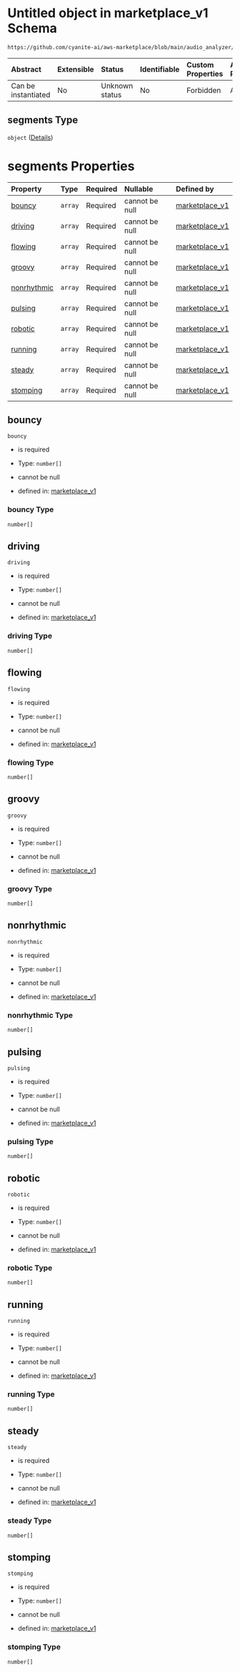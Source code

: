# Untitled object in marketplace\_v1 Schema

```txt
https://github.com/cyanite-ai/aws-marketplace/blob/main/audio_analyzer/schemes/marketplace_v1/schema/marketplace_v1.schema.json#/properties/analysis/properties/movement_v8/properties/segments
```



| Abstract            | Extensible | Status         | Identifiable | Custom Properties | Additional Properties | Access Restrictions | Defined In                                                                                   |
| :------------------ | :--------- | :------------- | :----------- | :---------------- | :-------------------- | :------------------ | :------------------------------------------------------------------------------------------- |
| Can be instantiated | No         | Unknown status | No           | Forbidden         | Allowed               | none                | [marketplace\_v1.schema.json\*](../schema/marketplace_v1.schema.json "open original schema") |

## segments Type

`object` ([Details](marketplace_v1-properties-analysis-properties-movement_v8-properties-segments.md))

# segments Properties

| Property                    | Type    | Required | Nullable       | Defined by                                                                                                                                                                                                                                                                                                                                          |
| :-------------------------- | :------ | :------- | :------------- | :-------------------------------------------------------------------------------------------------------------------------------------------------------------------------------------------------------------------------------------------------------------------------------------------------------------------------------------------------- |
| [bouncy](#bouncy)           | `array` | Required | cannot be null | [marketplace\_v1](marketplace_v1-properties-analysis-properties-movement_v8-properties-segments-properties-bouncy.md "https://github.com/cyanite-ai/aws-marketplace/blob/main/audio_analyzer/schemes/marketplace_v1/schema/marketplace_v1.schema.json#/properties/analysis/properties/movement_v8/properties/segments/properties/bouncy")           |
| [driving](#driving)         | `array` | Required | cannot be null | [marketplace\_v1](marketplace_v1-properties-analysis-properties-movement_v8-properties-segments-properties-driving.md "https://github.com/cyanite-ai/aws-marketplace/blob/main/audio_analyzer/schemes/marketplace_v1/schema/marketplace_v1.schema.json#/properties/analysis/properties/movement_v8/properties/segments/properties/driving")         |
| [flowing](#flowing)         | `array` | Required | cannot be null | [marketplace\_v1](marketplace_v1-properties-analysis-properties-movement_v8-properties-segments-properties-flowing.md "https://github.com/cyanite-ai/aws-marketplace/blob/main/audio_analyzer/schemes/marketplace_v1/schema/marketplace_v1.schema.json#/properties/analysis/properties/movement_v8/properties/segments/properties/flowing")         |
| [groovy](#groovy)           | `array` | Required | cannot be null | [marketplace\_v1](marketplace_v1-properties-analysis-properties-movement_v8-properties-segments-properties-groovy.md "https://github.com/cyanite-ai/aws-marketplace/blob/main/audio_analyzer/schemes/marketplace_v1/schema/marketplace_v1.schema.json#/properties/analysis/properties/movement_v8/properties/segments/properties/groovy")           |
| [nonrhythmic](#nonrhythmic) | `array` | Required | cannot be null | [marketplace\_v1](marketplace_v1-properties-analysis-properties-movement_v8-properties-segments-properties-nonrhythmic.md "https://github.com/cyanite-ai/aws-marketplace/blob/main/audio_analyzer/schemes/marketplace_v1/schema/marketplace_v1.schema.json#/properties/analysis/properties/movement_v8/properties/segments/properties/nonrhythmic") |
| [pulsing](#pulsing)         | `array` | Required | cannot be null | [marketplace\_v1](marketplace_v1-properties-analysis-properties-movement_v8-properties-segments-properties-pulsing.md "https://github.com/cyanite-ai/aws-marketplace/blob/main/audio_analyzer/schemes/marketplace_v1/schema/marketplace_v1.schema.json#/properties/analysis/properties/movement_v8/properties/segments/properties/pulsing")         |
| [robotic](#robotic)         | `array` | Required | cannot be null | [marketplace\_v1](marketplace_v1-properties-analysis-properties-movement_v8-properties-segments-properties-robotic.md "https://github.com/cyanite-ai/aws-marketplace/blob/main/audio_analyzer/schemes/marketplace_v1/schema/marketplace_v1.schema.json#/properties/analysis/properties/movement_v8/properties/segments/properties/robotic")         |
| [running](#running)         | `array` | Required | cannot be null | [marketplace\_v1](marketplace_v1-properties-analysis-properties-movement_v8-properties-segments-properties-running.md "https://github.com/cyanite-ai/aws-marketplace/blob/main/audio_analyzer/schemes/marketplace_v1/schema/marketplace_v1.schema.json#/properties/analysis/properties/movement_v8/properties/segments/properties/running")         |
| [steady](#steady)           | `array` | Required | cannot be null | [marketplace\_v1](marketplace_v1-properties-analysis-properties-movement_v8-properties-segments-properties-steady.md "https://github.com/cyanite-ai/aws-marketplace/blob/main/audio_analyzer/schemes/marketplace_v1/schema/marketplace_v1.schema.json#/properties/analysis/properties/movement_v8/properties/segments/properties/steady")           |
| [stomping](#stomping)       | `array` | Required | cannot be null | [marketplace\_v1](marketplace_v1-properties-analysis-properties-movement_v8-properties-segments-properties-stomping.md "https://github.com/cyanite-ai/aws-marketplace/blob/main/audio_analyzer/schemes/marketplace_v1/schema/marketplace_v1.schema.json#/properties/analysis/properties/movement_v8/properties/segments/properties/stomping")       |

## bouncy



`bouncy`

*   is required

*   Type: `number[]`

*   cannot be null

*   defined in: [marketplace\_v1](marketplace_v1-properties-analysis-properties-movement_v8-properties-segments-properties-bouncy.md "https://github.com/cyanite-ai/aws-marketplace/blob/main/audio_analyzer/schemes/marketplace_v1/schema/marketplace_v1.schema.json#/properties/analysis/properties/movement_v8/properties/segments/properties/bouncy")

### bouncy Type

`number[]`

## driving



`driving`

*   is required

*   Type: `number[]`

*   cannot be null

*   defined in: [marketplace\_v1](marketplace_v1-properties-analysis-properties-movement_v8-properties-segments-properties-driving.md "https://github.com/cyanite-ai/aws-marketplace/blob/main/audio_analyzer/schemes/marketplace_v1/schema/marketplace_v1.schema.json#/properties/analysis/properties/movement_v8/properties/segments/properties/driving")

### driving Type

`number[]`

## flowing



`flowing`

*   is required

*   Type: `number[]`

*   cannot be null

*   defined in: [marketplace\_v1](marketplace_v1-properties-analysis-properties-movement_v8-properties-segments-properties-flowing.md "https://github.com/cyanite-ai/aws-marketplace/blob/main/audio_analyzer/schemes/marketplace_v1/schema/marketplace_v1.schema.json#/properties/analysis/properties/movement_v8/properties/segments/properties/flowing")

### flowing Type

`number[]`

## groovy



`groovy`

*   is required

*   Type: `number[]`

*   cannot be null

*   defined in: [marketplace\_v1](marketplace_v1-properties-analysis-properties-movement_v8-properties-segments-properties-groovy.md "https://github.com/cyanite-ai/aws-marketplace/blob/main/audio_analyzer/schemes/marketplace_v1/schema/marketplace_v1.schema.json#/properties/analysis/properties/movement_v8/properties/segments/properties/groovy")

### groovy Type

`number[]`

## nonrhythmic



`nonrhythmic`

*   is required

*   Type: `number[]`

*   cannot be null

*   defined in: [marketplace\_v1](marketplace_v1-properties-analysis-properties-movement_v8-properties-segments-properties-nonrhythmic.md "https://github.com/cyanite-ai/aws-marketplace/blob/main/audio_analyzer/schemes/marketplace_v1/schema/marketplace_v1.schema.json#/properties/analysis/properties/movement_v8/properties/segments/properties/nonrhythmic")

### nonrhythmic Type

`number[]`

## pulsing



`pulsing`

*   is required

*   Type: `number[]`

*   cannot be null

*   defined in: [marketplace\_v1](marketplace_v1-properties-analysis-properties-movement_v8-properties-segments-properties-pulsing.md "https://github.com/cyanite-ai/aws-marketplace/blob/main/audio_analyzer/schemes/marketplace_v1/schema/marketplace_v1.schema.json#/properties/analysis/properties/movement_v8/properties/segments/properties/pulsing")

### pulsing Type

`number[]`

## robotic



`robotic`

*   is required

*   Type: `number[]`

*   cannot be null

*   defined in: [marketplace\_v1](marketplace_v1-properties-analysis-properties-movement_v8-properties-segments-properties-robotic.md "https://github.com/cyanite-ai/aws-marketplace/blob/main/audio_analyzer/schemes/marketplace_v1/schema/marketplace_v1.schema.json#/properties/analysis/properties/movement_v8/properties/segments/properties/robotic")

### robotic Type

`number[]`

## running



`running`

*   is required

*   Type: `number[]`

*   cannot be null

*   defined in: [marketplace\_v1](marketplace_v1-properties-analysis-properties-movement_v8-properties-segments-properties-running.md "https://github.com/cyanite-ai/aws-marketplace/blob/main/audio_analyzer/schemes/marketplace_v1/schema/marketplace_v1.schema.json#/properties/analysis/properties/movement_v8/properties/segments/properties/running")

### running Type

`number[]`

## steady



`steady`

*   is required

*   Type: `number[]`

*   cannot be null

*   defined in: [marketplace\_v1](marketplace_v1-properties-analysis-properties-movement_v8-properties-segments-properties-steady.md "https://github.com/cyanite-ai/aws-marketplace/blob/main/audio_analyzer/schemes/marketplace_v1/schema/marketplace_v1.schema.json#/properties/analysis/properties/movement_v8/properties/segments/properties/steady")

### steady Type

`number[]`

## stomping



`stomping`

*   is required

*   Type: `number[]`

*   cannot be null

*   defined in: [marketplace\_v1](marketplace_v1-properties-analysis-properties-movement_v8-properties-segments-properties-stomping.md "https://github.com/cyanite-ai/aws-marketplace/blob/main/audio_analyzer/schemes/marketplace_v1/schema/marketplace_v1.schema.json#/properties/analysis/properties/movement_v8/properties/segments/properties/stomping")

### stomping Type

`number[]`
